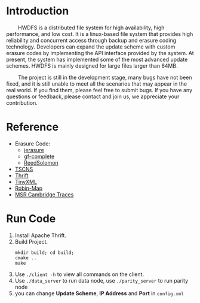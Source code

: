 # Introduction
&nbsp;&nbsp;&nbsp;&nbsp;&nbsp;&nbsp;&nbsp;&nbsp;HWDFS is a distributed file system for high availability, high performance, and low cost. It is a linux-based file system that provides high reliability and concurrent access through backup and erasure coding technology. Developers can expand the update scheme with custom erasure codes by implementing the API interface provided by the system. At present, the system has implemented some of the most advanced update schemes. HWDFS is mainly designed for large files larger than 64MB.

&nbsp;&nbsp;&nbsp;&nbsp;&nbsp;&nbsp;&nbsp;&nbsp;The project is still in the development stage, many bugs have not been fixed, and it is still unable to meet all the scenarios that may appear in the real world. If you find them, please feel free to submit bugs. If you have any questions or feedback, please contact and join us, we appreciate your contribution.

# Reference
* Erasure Code:
  * [jerasure](https://github.com/tsuraan/Jerasure)
  * [gf-complete](https://github.com/ceph/gf-complete)
  * [ReedSolomon](https://github.com/MrZander/ReedSolomon)
* [TSCNS](https://github.com/MengRao/tscns)
* [Thrift](https://github.com/apache/thrift)
* [TinyXML](https://github.com/icebreaker/TinyXML)
* [Robin-Map](https://github.com/Tessil/robin-map)
* [MSR Cambridge Traces](http://iotta.snia.org/traces/388)

# Run Code
1. Install Apache Thrift.
2. Build Project.
    ```shell
    mkdir build; cd build;
    cmake ..
    make
    ```
3. Use `./client -h` to view all commands on the client.
4. Use `./data_server` to run data node, use `./parity_server` to run parity node
5. you can change **Update Scheme**, **IP Address** and **Port** in `config.xml`
